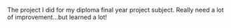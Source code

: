 The project I did for my diploma final year project subject. Really need a lot of improvement...but learned a lot!
